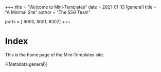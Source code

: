 +++
title = "Welcome to Mini-Templates"
date = 2021-01-13
[general]
title = "A Minimal Site"
author = "The SSG Team"

ports = [ 8000, 8001, 8002]
+++

# Index

This is the home page of the Mini-Templates site.

{{Metadata.general}}